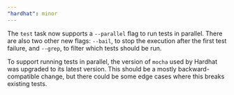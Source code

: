 ```yaml
---
"hardhat": minor
---
```


The `test` task now supports a `--parallel` flag to run tests in parallel. There are also two other new flags: `--bail`, to stop the execution after the first test failure, and `--grep`, to filter which tests should be run.

To support running tests in parallel, the version of `mocha` used by Hardhat was upgraded to its latest version. This should be a mostly backward-compatible change, but there could be some edge cases where this breaks existing tests.
